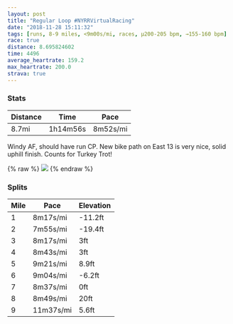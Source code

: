 ```yaml
---
layout: post
title: "Regular Loop #NYRRVirtualRacing"
date: "2018-11-28 15:11:32"
tags: [runs, 8-9 miles, <9m00s/mi, races, μ200-205 bpm, →155-160 bpm]
race: true
distance: 8.695824602
time: 4496
average_heartrate: 159.2
max_heartrate: 200.0
strava: true
---
```


### Stats

| Distance | Time | Pace |
|----------|------|------|
|8.7mi|1h14m56s|8m52s/mi|

Windy AF, should have run CP. New bike path on East 13 is very nice, solid uphill finish. Counts for Turkey Trot!

{% raw %}
<img src='https://maps.googleapis.com/maps/api/staticmap?maptype=roadmap&path=enc:gwrwF|gqbM{DoD}@_H`DkL{C_Eb@aDnJkZE{CvGkBxKaKr{@nJh\nI`PnGvFlF`BdNs@~BbAnUw@pIx@pc@xEhZiArIbAxPzH`IzJ~PlHbOxDpQoEdNkFnCx@`TcBfIuB^oFaF_DtByTkCw@}EmDkBwCv@oApCcRqCkEeGk@gJaFiBevBiSiA}K`B{b@b^_iAtBuKwCoG&key=AIzaSyC1MId7bFpkLXNAaYhBSTb8jLyiSqzbDtM&size=800x800&markers=color:yellow|label:S|40.73348,-73.98543&markers=color:green|label:F|40.73372999999998,-73.98658999999996'>
{% endraw %}

### Splits

| Mile | Pace | Elevation |
|------|------|-----------|
|1|8m17s/mi|-11.2ft|
|2|7m55s/mi|-19.4ft|
|3|8m17s/mi|3ft|
|4|8m43s/mi|3ft|
|5|9m21s/mi|8.9ft|
|6|9m04s/mi|-6.2ft|
|7|8m37s/mi|0ft|
|8|8m49s/mi|20ft|
|9|11m37s/mi|5.6ft|

